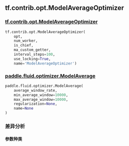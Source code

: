 ## tf.contrib.opt.ModelAverageOptimizer

### [tf.contrib.opt.ModelAverageOptimizer](https://www.tensorflow.org/api_docs/python/tf/contrib/opt/ModelAverageOptimizer)

```python
tf.contrib.opt.ModelAverageOptimizer(
    opt,
    num_worker,
    is_chief,
    ma_custom_getter,
    interval_steps=100,
    use_locking=True,
    name='ModelAverageOptimizer')
```

### [paddle.fluid.optimizer.ModelAverage](https://www.paddlepaddle.org.cn/documentation/docs/zh/1.5/api_cn/optimizer_cn.html#modelaverage)

```python
paddle.fluid.optimizer.ModelAverage(
    average_window_rate,
    min_average_window=10000,
    max_average_window=10000,
    regularization=None,
    name=None
)
```

### 差异分析

#### 参数种类

